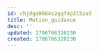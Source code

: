 ```yaml
---
id: chjdga9664s2qqf4p3l5zo3
title: Motion_guidance
desc: ''
updated: 1706766320230
created: 1706766320230
---
```


